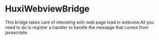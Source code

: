 # HuxiWebviewBridge
This bridge takes care of interating with web page load in webview.All you need to do is register a handler to handle the message that comes from javascripte.
